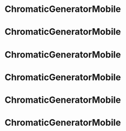 # ChromaticGeneratorMobile
# ChromaticGeneratorMobile
# ChromaticGeneratorMobile
# ChromaticGeneratorMobile
# ChromaticGeneratorMobile
# ChromaticGeneratorMobile
